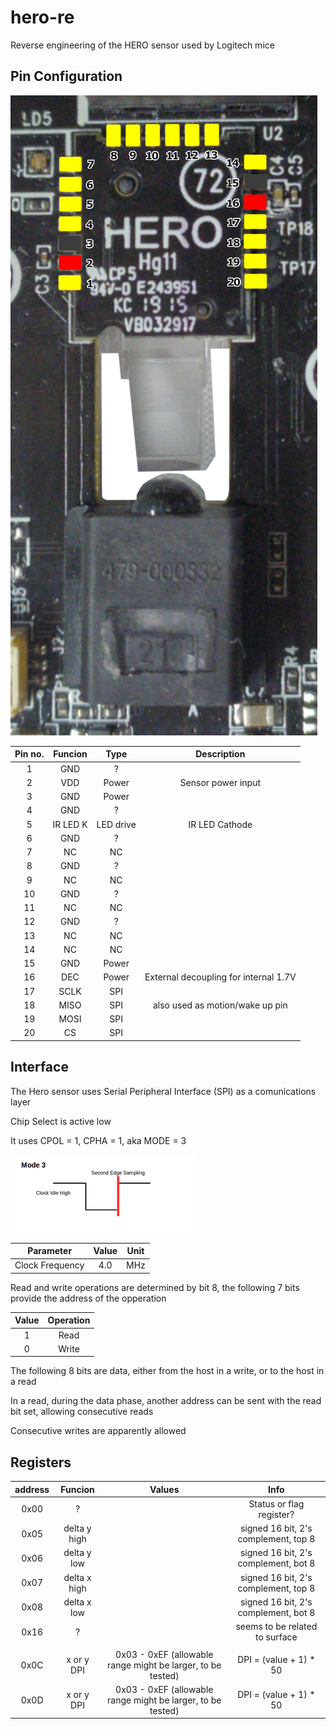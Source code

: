 # hero-re

Reverse engineering of the HERO sensor used by Logitech mice

## Pin Configuration

![g305-hero](assets/g305-hero.png)

Pin no. | Funcion | Type | Description
:---: | :---: | :---: | :---:
1 | GND | ? |
2 | VDD | Power | Sensor power input
3 | GND | Power |
4 | GND | ? |
5 | IR LED K | LED drive | IR LED Cathode
6 | GND | ? |
7 | NC | NC |
8 | GND | ? |
9 | NC | NC |
10 | GND | ? |
11 | NC | NC |
12 | GND | ? |
13 | NC | NC |
14 | NC | NC |
15 | GND | Power |
16 | DEC | Power | External decoupling for internal 1.7V
17 | SCLK | SPI |
18 | MISO | SPI | also used as motion/wake up pin
19 | MOSI | SPI |
20 | CS | SPI |

## Interface

The Hero sensor uses Serial Peripheral Interface (SPI) as a comunications layer

Chip Select is active low

It uses CPOL = 1, CPHA =  1, aka MODE = 3

![spi_mode_3](assets/spi_mode_3.png)

Parameter | Value | Unit
:---: | :---: | :---:
Clock Frequency | 4.0 | MHz

Read and write operations are determined by bit 8, the following 7 bits provide the address of the opperation

 Value | Operation
:---: | :---:
1 | Read
0 | Write

The following 8 bits are data, either from the host in a write, or to the host in a read

In a read, during the data phase, another address can be sent with the read bit set, allowing consecutive reads

Consecutive writes are apparently allowed

## Registers

address | Funcion | Values | Info
:---: | :---: | :---: | :---:
0x00 | ? |  | Status or flag register?
0x05 | delta y high |  | signed 16 bit, 2's complement, top 8
0x06 | delta y low |  |  signed 16 bit, 2's complement, bot 8
0x07 | delta x high |  |  signed 16 bit, 2's complement, top 8
0x08 | delta x low |  | signed 16 bit, 2's complement, bot 8
0x16 | ? | | seems to be related to surface
 |  |  |
0x0C | x or y DPI | 0x03 - 0xEF (allowable range might be larger, to be tested) | DPI = (value + 1) * 50
0x0D | x or y DPI | 0x03 - 0xEF (allowable range might be larger, to be tested) | DPI = (value + 1) * 50
